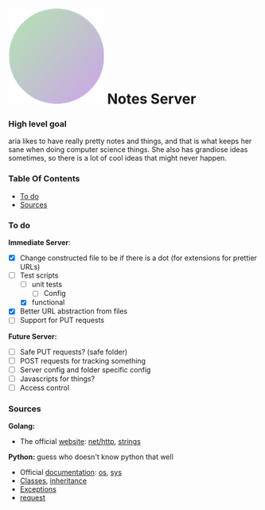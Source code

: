 # ![favicon.png](Root/favicon.png) Notes Server

### High level goal

aria likes to have really pretty notes and things, and that is what keeps her sane when doing computer science things. She also has grandiose ideas sometimes, so there is a lot of cool ideas that might never happen.

### Table Of Contents

- [To do](#To-do)
- [Sources](#Sources)


### To do

**Immediate Server**:
- [X] Change constructed file to be if there is a dot (for extensions for prettier URLs)
- [ ] Test scripts
	- [ ] unit tests
		- [ ] Config
	- [X] functional
- [X] Better URL abstraction from files
- [ ] Support for PUT requests

**Future Server:**
- [ ] Safe PUT requests? (safe folder)
- [ ] POST requests for tracking something
- [ ] Server config and folder specific config
- [ ] Javascripts for things?
- [ ] Access control

### Sources

**Golang:**
- The official [website](https://golang.org): [net/http](https://golang.org/pkg/net/http/), [strings](https://golang.org/pkg/strings/)

**Python:** guess who doesn't know python that well
- Official [documentation](https://docs.python.org/3.9/): [os](https://docs.python.org/3.9/library/os.html), [sys](https://docs.python.org/3.9/library/sys.html)
- [Classes](https://docs.python.org/3/tutorial/classes.html), [inheritance](https://stackoverflow.com/questions/576169/understanding-python-super-with-init-methods)
- [Exceptions](https://pythonbasics.org/try-except/)
- [request](https://requests.readthedocs.io/en/master/)
